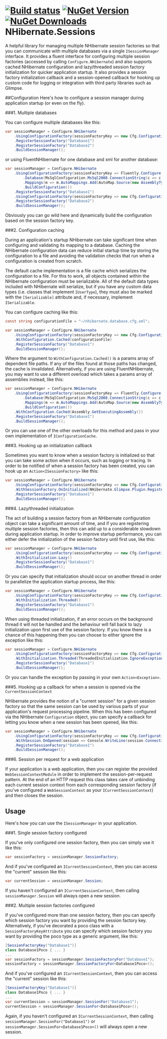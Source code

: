 [![Build status](https://ci.appveyor.com/api/projects/status/5g0gjfqs2sd48tja?svg=true)](https://ci.appveyor.com/project/shaynevanasperen/nhibernate-sessions)
[![NuGet Version](http://img.shields.io/nuget/v/NHibernate.Sessions.svg?style=flat)](https://www.nuget.org/packages/NHibernate.Sessions)
[![NuGet Downloads](http://img.shields.io/nuget/dt/NHibernate.Sessions.svg?style=flat)](https://www.nuget.org/packages/NHibernate.Sessions)
NHibernate.Sessions
===================

A helpful library for managing multiple NHibernate session factories so that you can communicate with
multiple databases via a single `ISessionManager` interface. It provides a fluent interface for configuring
multiple session factories (accessed by calling `Configure.NHibernate`) and also supports cached
NHibernate configuration and lazy/threaded session factory initialization for quicker application startup.
It also provides a session factory initialization callback and a session-opened callback for hooking up
custom code for logging or integration with third party libraries such as Glimpse.

##Configuration
Here's how to configure a session manager during application startup (or even on the fly).

###1. Multiple databases

You can configure multiple databases like this:

```c#
var sessionManager = Configure.NHibernate
	.UsingConfigurationFactory(sessionFactoryKey => new Cfg.Configuration().Configure(string.Format("~/nhibernate.{0}.cfg.xml", sessionFactoryKey)))
	.RegisterSessionFactory("Database1")
	.RegisterSessionFactory("Database2")
	.BuildSessionManager();
```

or using FluentNHibernate for one database and xml for another database:

```c#
var sessionManager = Configure.NHibernate
	.UsingConfigurationFactory(sessionFactoryKey => Fluently.Configure(new Cfg.Configuration())
		.Database(MsSqlConfiguration.MsSql2008.ConnectionString(c => c.FromConnectionStringWithKey(sessionFactoryKey)))
		.Mappings(m => m.AutoMappings.Add(AutoMap.Source(new AssemblyTypeSource(Assembly.GetExecutingAssembly()))))
		.BuildConfiguration())
	.RegisterSessionFactory("Database1")
	.UsingConfigurationFactory(sessionFactoryKey => new Cfg.Configuration().Configure("~/nhibernate.database2.cfg.xml"))
	.RegisterSessionFactory("Database2")
	.BuildSessionManager();
```

Obviously you can go wild here and dynamically build the configuration based on the session factory key.

###2. Configuration caching

During an application's startup NHibernate can take significant time when configuring and validating its
mapping to a database. Caching the NHibernate configuration data can reduce initial startup time by storing
the configuration to a file and avoiding the validation checks that run when a configuration is created
from scratch.

The default cache implementation is a file cache which serializes the configuration to a file.
For this to work, all objects contained within the NHibernate configuration must be serializable. All of
the default data types included with NHibernate will serialize, but if you have any custom data types
(i.e. classes that implement `IUserType`), they must also be marked with the `[Serializable]` attribute and,
if necessary, implement `ISerializable`.

You can configure caching like this:

```c#
const string configurationFile = "~/nhibernate.database.cfg.xml";

var sessionManager = Configure.NHibernate
	.UsingConfigurationFactory(sessionFactoryKey => new Cfg.Configuration().Configure(configurationFile))
	.WithConfiguration.Cached(configurationFile)
	.RegisterSessionFactory("Database1")
	.BuildSessionManager();
```

Where the argument to `WithConfiguration.Cached()` is a params array of dependent file paths. If any of the
files found at those paths has changed, the cache is invalidated. Alternatively, if you are using
FluentNHibernate, you may want to use a different overload which takes a params array of assemblies instead,
like this:

```c#
var sessionManager = Configure.NHibernate
	.UsingConfigurationFactory(sessionFactoryKey => Fluently.Configure(new Cfg.Configuration())
		.Database(MsSqlConfiguration.MsSql2008.ConnectionString(c => c.FromConnectionStringWithKey(sessionFactoryKey)))
		.Mappings(m => m.AutoMappings.Add(AutoMap.Source(new AssemblyTypeSource(Assembly.GetExecutingAssembly()))))
		.BuildConfiguration())
	.WithConfiguration.Cached(Assembly.GetExecutingAssembly())
	.RegisterSessionFactory("Database1")
	.BuildSessionManager();
```

Or you can use one of the other overloads for this method and pass in your own implementation of `IConfigurationCache`.

###3. Hooking up an initialization callback

Sometimes you want to know when a session factory is initialized so that you can take some action when it occurs,
such as logging or tracing. In order to be notified of when a session factory has been created, you can hook up
an `Action<ISessionFactory>` like this:

```c#
var sessionManager = Configure.NHibernate
	.UsingConfigurationFactory(sessionFactoryKey => new Cfg.Configuration().Configure("~/nhibernate.database.cfg.xml"))
	.WithSessionFactory.OnInitialized(NHibernate.Glimpse.Plugin.RegisterSessionFactory)
	.RegisterSessionFactory("Database1")
	.BuildSessionManager();
```

###4. Lazy/threaded initialization

The act of building a session factory from an NHibernate configuration object can take a significant amount of
time, and if you are registering multiple session factories, then this can add up to a considerable slowdown during
application startup. In order to improve startup performance, you can either defer the initialization of the
session factory until first use, like this:

```c#
var sessionManager = Configure.NHibernate
	.UsingConfigurationFactory(sessionFactoryKey => new Cfg.Configuration().Configure("~/nhibernate.database.cfg.xml"))
	.WithInitialization.Lazy()
	.RegisterSessionFactory("Database1")
	.BuildSessionManager();
```

Or you can specify that initialization should occur on another thread in order to parallelize the
application startup process, like this:

```c#
var sessionManager = Configure.NHibernate
	.UsingConfigurationFactory(sessionFactoryKey => new Cfg.Configuration().Configure("~/nhibernate.database.cfg.xml"))
	.WithInitialization.Threaded()
	.RegisterSessionFactory("Database1")
	.BuildSessionManager();
```

When using threaded initialization, if an error occurs on the background thread it will not be handled and the
behaviour will fall back to lazy initialization upon first use of the session factory. If you know there is a
chance of this happening then you can choose to either ignore the exception like this:

```c#
var sessionManager = Configure.NHibernate
	.UsingConfigurationFactory(sessionFactoryKey => new Cfg.Configuration().Configure("~/nhibernate.database.cfg.xml"))
	.WithInitialization.Threaded(ThreadedInitialization.IgnoreException)
	.RegisterSessionFactory("Database1")
	.BuildSessionManager();
```

Or you can handle the exception by passing in your own `Action<Exception>`.

###5. Hooking up a callback for when a session is opened via the `CurrentSessionContext`

NHibernate provides the notion of a "current session" for a given session factory so that the same session can
be used by various parts of your application's request processing pipeline. When this has been configured via the
NHibernate `Configuration` object, you can specify a callback for letting you know when a new session has been
opened, like this:

```c#
var sessionManager = Configure.NHibernate
	.UsingConfigurationFactory(sessionFactoryKey => new Cfg.Configuration().Configure("~/nhibernate.database.cfg.xml"))
	.WithSession.OnOpened(session => Console.WriteLine(session.Connection.Database))
	.RegisterSessionFactory("Database1")
	.BuildSessionManager();
```

###6. Session per request for a web application

If your application is a web application, then you can register the provided `WebSessionContextModule` in order to
implement the session-per-request pattern. At the end of an HTTP request this class takes care of unbinding each
current session context from each corresponding session factory (if you've configured a `WebSessionContext` as your
`ICurrentSessionContext`) and then closes the session.

## Usage
Here's how you can use the `ISessionManager` in your application.

###1. Single session factory configured

If you've only configured one session factory, then you can simply use it like this:

```c#
var sessionFactory = sessionManager.SessionFactory;
```

And if you've configured an `ICurrentSessionContext`, then you can access the "current" session like this:

```c#
var currentSession = sessionManager.Session;
```

If you haven't configured an `ICurrentSessionContext`, then calling `sessionManager.Session` will always open a
new session.

###2. Multiple session factories configured

If you've configured more than one session factory, then you can specify which session factory you
want by providing the session factory key. Alternatively, if you've decorated a poco class with a
`SessionFactoryKeyAttribute` you can specify which session factory you want by providing the poco type
as a generic argument, like this:

```c#
[SessionFactoryKey("Database1")]
class Database1Poco { ... }
...
var sessionFactory = sessionManager.SessionFactoryFor("Database1");
sessionFactory = sessionManager.SessionFactoryFor<Database1Poco>();
```

And if you've configured an `ICurrentSessionContext`, then you can access the "current" session like this:

```c#
[SessionFactoryKey("Database1")]
class Database1Poco { ... }
...
var currentSession = sessionManager.SessionFor("Database1");
currentSession = sessionManager.SessionFor<Database1Poco>();
```

Again, if you haven't configured an `ICurrentSessionContext`, then calling `sessionManager.SessionFor("Database1")`
or `sessionManager.SessionFor<Database1Poco>()` will always open a new session.